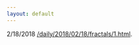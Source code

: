 ```yaml
---
layout: default
---
```


2/18/2018
[/daily/2018/02/18/fractals/1.html](/daily/2018/02/18/fractals/1.html).
